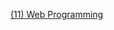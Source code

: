 [(11) Web Programming](https://docs.google.com/document/d/1pGk2zgzE_3GSgE593G2TRJKn1yyf-szggDdh6Bu7nHQ/edit?usp=sharing)
